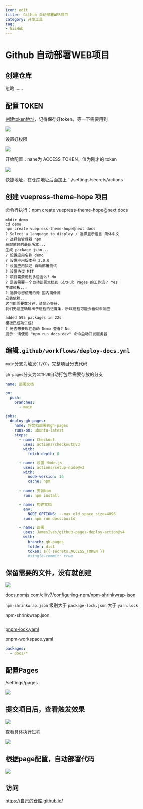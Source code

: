 ```yaml
---
icon: edit
title:  Github 自动部署WEB项目
category: 开发工具
tag:
- GiiHub
---
```


# Github 自动部署WEB项目

## 创建仓库

忽略 ......

## 配置 TOKEN

[创建token地址](https://github.com/settings/tokens)，记得保存好token，等一下需要用到

![](./deploy-gh-pages.assets/true-image-20220821183537378.png)

设置好权限

![](./deploy-gh-pages.assets/true-image-20220821183700208.png)


开始配置：nane为 ACCESS_TOKEN，值为刚才的 token

![](./deploy-gh-pages.assets/true-image-20220821183425533.png)

快捷地址，在仓库地址后面加上：/settings/secrets/actions


## 创建 vuepress-theme-hope 项目

命令行执行：npm create vuepress-theme-hope@next docs

```shell
mkdir demo
cd demo
npm create vuepress-theme-hope@next docs
? Select a language to display / 选择显示语言 简体中文
? 选择包管理器 npm
获取依赖的最新版本...
生成 package.json...
? 设置应用名称 demo
? 设置应用版本号 2.0.0
? 设置应用描述 自动部署测试
? 设置协议 MIT
? 项目需要用到多语言么? No
? 是否需要一个自动部署文档到 GitHub Pages 的工作流？ Yes
生成模板...
? 选择你想使用的源 国内镜像源
安装依赖...
这可能需要数分钟，请耐心等待.
我们无法正确输出子进程的进度条，所以进程可能会看似未响应

added 595 packages in 22s
模板已成功生成!
? 是否想要现在启动 Demo 查看? No
提示: 请使用 "npm run docs:dev" 命令启动开发服务器
```

## 编辑`.github/workflows/deploy-docs.yml`

`main`分支为触发`CI/CD`，完整项目分支代码

`gh-pages`分支为`GITHUB`自动打包后需要存放的分支

```yaml
name: 部署文档

on:
  push:
    branches:
      - main

jobs:
  deploy-gh-pages:
    name: 将文档部署到gh-pages
    runs-on: ubuntu-latest
    steps:
      - name: Checkout
        uses: actions/checkout@v3
        with:
          fetch-depth: 0

      - name: 设置 Node.js
        uses: actions/setup-node@v3
        with:
          node-version: 16
          cache: npm

      - name: 安装Npm
        run: npm install

      - name: 构建文档
        env:
          NODE_OPTIONS: --max_old_space_size=4096
        run: npm run docs:build

      - name: 部署
        uses: JamesIves/github-pages-deploy-action@v4
        with:
          branch: gh-pages
          folder: dist
          token: ${{ secrets.ACCESS_TOKEN }}
          #single-commit: true
```

## 保留需要的文件，没有就创建

![](./deploy-gh-pages.assets/deplay.png)

[docs.npmjs.com/cli/v7/configuring-npm/npm-shrinkwrap-json](https://docs.npmjs.com/cli/v7/configuring-npm/npm-shrinkwrap-json)

`npm-shrinkwrap.json` 级别大于 `package-lock.json` 大于 `yarn.lock`

npm-shrinkwrap.json

```json

```

[pnpm-lock.yaml](https://gitee.com/MFork/vuepress-theme-hope/blob/main/pnpm-lock.yaml)

pnpm-workspace.yaml

```yaml
packages:
  - docs/*
```


## 配置Pages

/settings/pages

![](./deploy-gh-pages.assets/true-image-20220821184250742.png)



## 提交项目后，查看触发效果

![](./deploy-gh-pages.assets/true-image-20220821184418884.png)

查看具体执行过程

![](./deploy-gh-pages.assets/true-image-20220821184447307.png)



## 根据page配置，自动部署代码

![](./deploy-gh-pages.assets/true-image-20220821184611359.png)

## 访问

https://自己的仓库.github.io/

